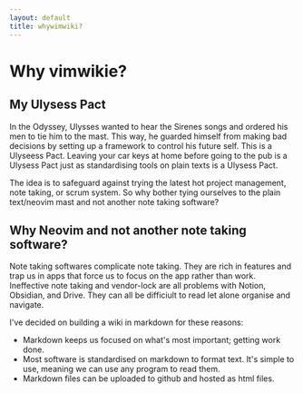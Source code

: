 ```yaml
---
layout: default
title: whywimwiki?
---
```



# Why vimwikie?
 

## My Ulysess Pact

In the Odyssey, Ulysses wanted to hear the Sirenes songs and ordered his men to tie him to the mast. This way, he guarded himself from making bad decisions by setting up a framework to control his future self.
This is a Ulyseess Pact. Leaving your car keys at home before going to the pub is a Ulysess Pact just as standardising tools on plain texts is a Ulysess Pact.

The idea is to safeguard against trying the latest hot project management, note taking, or scrum system. 
So why bother tying ourselves to the plain text/neovim mast and not another note taking software? 

## Why Neovim and not another note taking software? 

Note taking softwares complicate note taking. They are rich in features and trap us in apps that force us to focus on the app rather than work.
Ineffective note taking and vendor-lock are all problems with Notion, Obsidian, and Drive. They can all be difficiult to read let alone organise and navigate.

I've decided on building a wiki in markdown for these reasons:
- Markdown keeps us focused on what's most important; getting work done.
- Most software is standardised on markdown to format text. It's simple to use, meaning we can use any program to read them.
- Markdown files can be uploaded to github and hosted as html files. 


